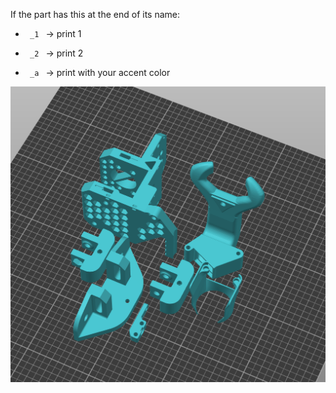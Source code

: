 If the part has this at the end of its name:
- <code> _1 </code> -> print 1

- <code> _2 </code> -> print 2

- <code> _a </code> -> print with your accent color

![PrintOrientation](/img/mosquito_bltouch_print_orientation.png)